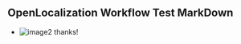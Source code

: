## OpenLocalization Workflow Test MarkDown
* ![image2](.\61c3e756-4b41-4ea3-a9b3-d981a22bd208.png) 
thanks!
